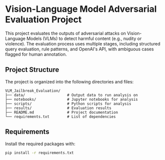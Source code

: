 # Vision-Language Model Adversarial Evaluation Project

This project evaluates the outputs of adversarial attacks on Vision-Language Models (VLMs) to detect harmful content (e.g., nudity or violence). The evaluation process uses multiple stages, including structured query evaluation, rule patterns, and OpenAI's API, with ambiguous cases flagged for human annotation.

## Project Structure
The project is organized into the following directories and files:

```
VLM_Jailbreak_Evaluation/
├── data/                   # Output data to run analysis on
├── notebooks/              # Jupyter notebooks for analysis
├── scripts/                # Python scripts for analysis
├── results/                # Evaluation results
├── README.md               # Project documentation
└── requirements.txt        # List of dependencies
```

## Requirements

Install the required packages with:
```sh
pip install -r requirements.txt
```
